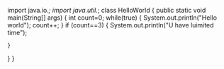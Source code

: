 import java.io.*;
import java.util.*;
class HelloWorld
{
public static void main(String[] args)
	{
	int count=0;
while(true)
{
System.out.println("Hello world");
count++;
}
if (count==3)
	{
	System.out.println("U have luimited time");
	
	}

}
}

